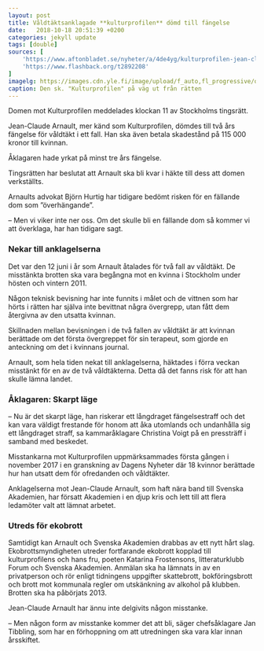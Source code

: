 ```yaml
---
layout: post
title: Våldtäktsanklagade **kulturprofilen** dömd till fängelse
date:   2018-10-18 20:51:39 +0200
categories: jekyll update
tags: [double]
sources: [
    'https://www.aftonbladet.se/nyheter/a/4de4yg/kulturprofilen-jean-claude-arnault-domd-till-fangelse',
    'https://www.flashback.org/t2892208'
]
imagelg: https://images.cdn.yle.fi/image/upload/f_auto,fl_progressive/q_88/w_3200/w_3200,h_1800,c_crop,x_0,y_280/w_1200/v1537784003/39-5119045ba8b8990d19d.jpg
caption: Den sk. "Kulturprofilen" på väg ut från rätten
---
```


Domen mot Kulturprofilen meddelades klockan 11 av Stockholms tingsrätt.

Jean-Claude Arnault, mer känd som Kulturprofilen, dömdes till två års fängelse för våldtäkt i ett fall. Han ska även betala skadestånd på 115 000 kronor till kvinnan.

Åklagaren hade yrkat på minst tre års fängelse.

Tingsrätten har beslutat att Arnault ska bli kvar i häkte till dess att domen verkställts.

Arnaults advokat Björn Hurtig har tidigare bedömt risken för en fällande dom som ”överhängande”.

– Men vi viker inte ner oss. Om det skulle bli en fällande dom så kommer vi att överklaga, har han tidigare sagt.

### Nekar till anklagelserna
Det var den 12 juni i år som Arnault åtalades för två fall av våldtäkt. De misstänkta brotten ska vara begångna mot en kvinna i Stockholm under hösten och vintern 2011.

Någon teknisk bevisning har inte funnits i målet och de vittnen som har hörts i rätten har själva inte bevittnat några övergrepp, utan fått dem återgivna av den utsatta kvinnan.

Skillnaden mellan bevisningen i de två fallen av våldtäkt är att kvinnan berättade om det första övergreppet för sin terapeut, som gjorde en anteckning om det i kvinnans journal.

Arnault, som hela tiden nekat till anklagelserna, häktades i förra veckan misstänkt för en av de två våldtäkterna. Detta då det fanns risk för att han skulle lämna landet.

### Åklagaren: Skarpt läge
– Nu är det skarpt läge, han riskerar ett långdraget fängelsestraff och det kan vara väldigt frestande för honom att åka utomlands och undanhålla sig ett långdraget straff, sa kammaråklagare Christina Voigt på en pressträff i samband med beskedet.

Misstankarna mot Kulturprofilen uppmärksammades första gången i november 2017 i en granskning av Dagens Nyheter där 18 kvinnor berättade hur han utsatt dem för ofredanden och våldtäkter.

Anklagelserna mot Jean-Claude Arnault, som haft nära band till Svenska Akademien, har försatt Akademien i en djup kris och lett till att flera ledamöter valt att lämnat arbetet.

### Utreds för ekobrott
Samtidigt kan Arnault och Svenska Akademien drabbas av ett nytt hårt slag. Ekobrottsmyndigheten utreder fortfarande ekobrott kopplad till kulturprofilens och hans fru, poeten Katarina Frostensons, litteraturklubb Forum och Svenska Akademien. Anmälan ska ha lämnats in av en privatperson och rör enligt tidningens uppgifter skattebrott, bokföringsbrott och brott mot kommunala regler om utskänkning av alkohol på klubben. Brotten ska ha påbörjats 2013.

Jean-Claude Arnault har ännu inte delgivits någon misstanke.

– Men någon form av misstanke kommer det att bli, säger chefsåklagare Jan Tibbling, som har en förhoppning om att utredningen ska vara klar innan årsskiftet.